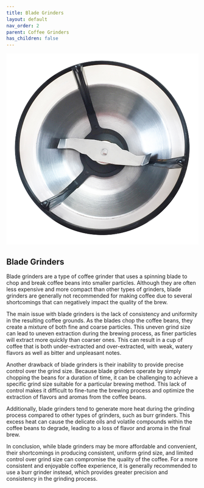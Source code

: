 ```yaml
---
title: Blade Grinders
layout: default
nav_order: 2
parent: Coffee Grinders
has_children: false
---
```


![Blade Grinder](blade_grinder_img.jpeg "Blade Grinder")

## Blade Grinders
Blade grinders are a type of coffee grinder that uses a spinning blade to chop and break coffee beans into smaller particles. Although they are often less expensive and more compact than other types of grinders, blade grinders are generally not recommended for making coffee due to several shortcomings that can negatively impact the quality of the brew.

The main issue with blade grinders is the lack of consistency and uniformity in the resulting coffee grounds. As the blades chop the coffee beans, they create a mixture of both fine and coarse particles. This uneven grind size can lead to uneven extraction during the brewing process, as finer particles will extract more quickly than coarser ones. This can result in a cup of coffee that is both under-extracted and over-extracted, with weak, watery flavors as well as bitter and unpleasant notes.

Another drawback of blade grinders is their inability to provide precise control over the grind size. Because blade grinders operate by simply chopping the beans for a duration of time, it can be challenging to achieve a specific grind size suitable for a particular brewing method. This lack of control makes it difficult to fine-tune the brewing process and optimize the extraction of flavors and aromas from the coffee beans.

Additionally, blade grinders tend to generate more heat during the grinding process compared to other types of grinders, such as burr grinders. This excess heat can cause the delicate oils and volatile compounds within the coffee beans to degrade, leading to a loss of flavor and aroma in the final brew.

In conclusion, while blade grinders may be more affordable and convenient, their shortcomings in producing consistent, uniform grind size, and limited control over grind size can compromise the quality of the coffee. For a more consistent and enjoyable coffee experience, it is generally recommended to use a burr grinder instead, which provides greater precision and consistency in the grinding process.
